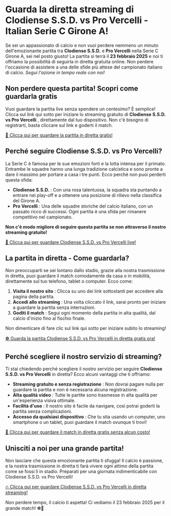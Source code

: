 # Guarda la diretta streaming di Clodiense S.S.D. vs Pro Vercelli - Italian Serie C Girone A!

Se sei un appassionato di calcio e non vuoi perdere nemmeno un minuto dell'emozionante partita tra **Clodiense S.S.D.** e **Pro Vercelli** nella Serie C Girone A, sei nel posto giusto! La partita si terrà il **23 febbraio 2025** e noi ti offriamo la possibilità di seguirla in diretta gratuita online. Non perdere l'occasione di assistere a una delle sfide più attese del campionato italiano di calcio. _Segui l'azione in tempo reale con noi!_

## Non perdere questa partita! Scopri come guardarla gratis

Vuoi guardare la partita live senza spendere un centesimo? È semplice! Clicca sul link qui sotto per iniziare lo streaming gratuito di **Clodiense S.S.D. vs Pro Vercelli** , direttamente dal tuo dispositivo. Non c'è bisogno di registrarti, basta cliccare sul link e goderti il match.

[🚀 Clicca qui per guardare la partita in diretta gratis!](https://tinyurl.com/livestreamfreeo?st=Clodiense+S.S.D.+vs+Pro+Vercelli&si=gh)

## Perché seguire **Clodiense S.S.D. vs Pro Vercelli**?

La Serie C è famosa per le sue emozioni forti e la lotta intensa per il primato. Entrambe le squadre hanno una lunga tradizione calcistica e sono pronte a dare il massimo per portare a casa i tre punti. Ecco perché non puoi perderti questa sfida:

- **Clodiense S.S.D.** : Con una rosa talentuosa, la squadra sta puntando a entrare nei play-off e a ottenere una posizione di rilievo nella classifica del Girone A.
- **Pro Vercelli** : Una delle squadre storiche del calcio italiano, con un passato ricco di successi. Ogni partita è una sfida per rimanere competitivo nel campionato.

**Non c'è modo migliore di seguire questa partita se non attraverso il nostro streaming gratuito!**

[🔴 Clicca qui per guardare Clodiense S.S.D. vs Pro Vercelli live!](https://tinyurl.com/livestreamfreeo?st=Clodiense+S.S.D.+vs+Pro+Vercelli&si=gh)

## La partita in diretta - Come guardarla?

Non preoccuparti se sei lontano dallo stadio, grazie alla nostra trasmissione in diretta, puoi guardare il match comodamente da casa o in mobilità, direttamente sul tuo telefono, tablet o computer. Ecco come:

1. **Visita il nostro sito** : Clicca su uno dei link sottostanti per accedere alla pagina della partita.
2. **Accedi allo streaming** : Una volta cliccato il link, sarai pronto per iniziare a guardare la partita senza interruzioni.
3. **Goditi il match** : Segui ogni momento della partita in alta qualità, dal calcio d'inizio fino al fischio finale.

Non dimenticare di fare clic sul link qui sotto per iniziare subito lo streaming!

[⚽ Guarda la partita Clodiense S.S.D. vs Pro Vercelli in diretta gratis ora!](https://tinyurl.com/livestreamfreeo?st=Clodiense+S.S.D.+vs+Pro+Vercelli&si=gh)

## Perché scegliere il nostro servizio di streaming?

Ti stai chiedendo perché scegliere il nostro servizio per seguire **Clodiense S.S.D. vs Pro Vercelli** in diretta? Ecco alcuni vantaggi che ti offriamo:

- **Streaming gratuito e senza registrazione** : Non dovrai pagare nulla per guardare la partita e non è necessaria alcuna registrazione.
- **Alta qualità video** : Tutte le partite sono trasmesse in alta qualità per un'esperienza visiva ottimale.
- **Facilità d'uso** : Il nostro sito è facile da navigare, così potrai goderti la partita senza complicazioni.
- **Accesso da qualsiasi dispositivo** : Che tu stia usando un computer, uno smartphone o un tablet, puoi guardare il match ovunque ti trovi!

[🎯 Clicca qui per guardare il match in diretta gratis senza alcun costo!](https://tinyurl.com/livestreamfreeo?st=Clodiense+S.S.D.+vs+Pro+Vercelli&si=gh)

## Unisciti a noi per una grande partita!

Non lasciare che questa emozionante partita ti sfugga! Il calcio è passione, e la nostra trasmissione in diretta ti farà vivere ogni attimo della partita come se fossi lì in stadio. Preparati per una giornata indimenticabile con Clodiense S.S.D. vs Pro Vercelli!

[🔥 Clicca qui per guardare Clodiense S.S.D. vs Pro Vercelli in diretta streaming!](https://tinyurl.com/livestreamfreeo?st=Clodiense+S.S.D.+vs+Pro+Vercelli&si=gh)

Non perdere tempo, il calcio ti aspetta! Ci vediamo il 23 febbraio 2025 per il grande match! ⚽🎉

